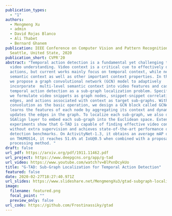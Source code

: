 ```yaml
---
publication_types:
  - "1"
authors:
  - Mengmeng Xu
  - admin
  - David Rojas Blanco
  - Ali Thabet
  - Bernard Ghanem
publication: IEEE Conference on Computer Vision and Pattern Recognition,
  Seattle, United State, 2020
publication_short: CVPR'20
abstract: "Temporal action detection is a fundamental yet challenging task in
  video understanding. Video context is a critical cue to effectively detect
  actions, but current works mainly focus on temporal context, while neglecting
  semantic context as well as other important context properties. In this work,
  we propose a graph convolutional network (GCN) model to adaptively
  incorporate  multi-level semantic context into video features and cast
  temporal action detection as a sub-graph localization problem. Specifically,
  we formulate video snippets as graph nodes, snippet-snippet correlations as
  edges, and actions associated with context as target sub-graphs. With graph
  convolution as the basic operation, we design a GCN block called GCNeXt, which
  learns the features of each node by aggregating its context and dynamically
  updates the edges in the graph. To localize each sub-graph, we also design an
  SGAlign layer to embed each sub-graph into the Euclidean space. Extensive
  experiments show that G-TAD is capable of finding effective video context
  without extra supervision and achieves state-of-the-art performance on two
  detection benchmarks. On ActivityNet-1.3, it obtains an average mAP of 34.09%;
  on THUMOS14, it reaches 51.6% at IoU@0.5 when combined with a proposal
  processing method. "
draft: false
url_pdf: https://arxiv.org/pdf/1911.11462.pdf
url_project: https://www.deepgcns.org/app/g-tad
url_video: https://www.youtube.com/watch?v=BlPxnDcykUo
title: "G‑TAD: Sub‑Graph Localization for Temporal Action Detection"
featured: false
date: 2020-02-27T18:27:40.971Z
url_slides: https://www.slideshare.net/MengmengXu3/gtad-subgraph-localization-for-temporal-action-detection
image:
  filename: featured.png
  focal_point: ""
  preview_only: false
url_code: https://github.com/Frostinassiky/gtad
---
```


